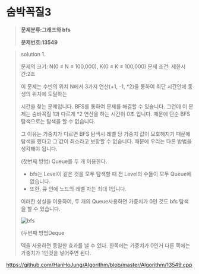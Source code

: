 # 숨박꼭질3

> **문제분류:그래프와 bfs**
>
> **문제번호:13549**

> solution 1.
>
> 문제의 크기:  N(0 ≤ N ≤ 100,000), K(0 ≤ K ≤ 100,000)
> 문제 조건: 
> 제한시간:2초
>
> 이 문제는 수빈의 위치 N에서 3가지 연산(+1, -1, *2)을 통하여 최단 시간안에 동생의  위치에 도달하는 
>
> 시간을 찾는 문제입니다. BFS를 통하여 문제를 해결할 수 있습니다. 그런데 이 문제는 숨바꼭질 1과 다르게 *2 연산을 하는 시간이 0초 입니다. 때문에 단순 BFS 탐색으로는 탐색을 할 수 없습니다.
>
> 그 이유는 가중치가 다르면 BFS 탐색시 레벨 당 가중치 값이 모호해지기 때문에 탐색을 했다고 그 값이 최소라고 보장할 수 없습니다. 때문에 우리는 다른 방법을 생각해야 됩니다.
>
> (첫번째 방법) Queue를 두 개 이용한다.
>
> - bfs는 Level이 같은 것을 모두 탐색할 때 전 Level의 수들이 모두 Queue에 없습니다.
> - 또한, 큐 안에 노드의 레벨 차는 최대 1입니다.
>
> 이러한 성실을 이용하여, 두 개의 Queue사용하면 가중치가 0인 것도 bfs 탐색을 할 수 있습니다.
>
> ![bfs](./Clip/bfs.png)
>
> (두번째 방법Deque
>
> 덱을 사용하면 동일한 효과를 낼 수 있다. 한쪽에는 가중치가 0인거 다른 쪽에는 가중치가 1인것을 넣어주면 된다.
>
>

https://github.com/HanHoJung/Algorithm/blob/master/Algorithm/13549.cpp












